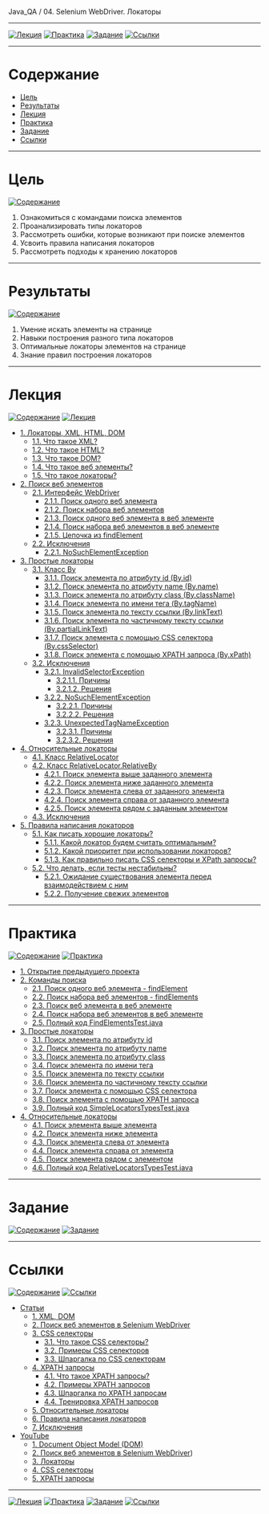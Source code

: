 Java_QA / 04. Selenium WebDriver. Локаторы

***

[![Лекция](https://img.shields.io/badge/-Лекция-ee99ff)](1.%20Лекция.md)
[![Практика](https://img.shields.io/badge/-Практика-aaffaa)](2.%20Практика.md)
[![Задание](https://img.shields.io/badge/-Задание-99ffee)](3.%20Задание.md)
[![Ссылки](https://img.shields.io/badge/-Ссылки-ffee99)](4.%20Ссылки.md)

***

# Содержание

* [Цель](#цель)
* [Результаты](#результаты)
* [Лекция](#лекция)
* [Практика](#практика)
* [Задание](#задание)
* [Ссылки](#ссылки)

***

# Цель

[![Содержание](https://img.shields.io/badge/-Содержание-1177ff)](#содержание)

1. Ознакомиться с командами поиска элементов
2. Проанализировать типы локаторов
3. Рассмотреть ошибки, которые возникают при поиске элементов
4. Усвоить правила написания локаторов
5. Рассмотреть подходы к хранению локаторов

***

# Результаты

[![Содержание](https://img.shields.io/badge/-Содержание-1177ff)](#содержание)

1. Умение искать элементы на странице
2. Навыки построения разного типа локаторов 
3. Оптимальные локаторы элементов на странице
4. Знание правил построения локаторов

***

# Лекция

[![Содержание](https://img.shields.io/badge/-Содержание-1177ff)](#содержание)
[![Лекция](https://img.shields.io/badge/-Лекция-ee99ff)](1.%20Лекция.md)

* [1. Локаторы, XML, HTML, DOM](1.%20Лекция.md#1-локаторы-xml-html-dom)
    * [1.1. Что такое XML?](1.%20Лекция.md#11-что-такое-xml)
    * [1.2. Что такое HTML?](1.%20Лекция.md#12-что-такое-html)
    * [1.3. Что такое DOM?](1.%20Лекция.md#13-что-такое-dom)
    * [1.4. Что такое веб элементы?](1.%20Лекция.md#14-что-такое-веб-элементы)
    * [1.5. Что такое локаторы?](1.%20Лекция.md#15-что-такое-локаторы)
* [2. Поиск веб элементов](1.%20Лекция.md#2-поиск-веб-элементов)
    * [2.1. Интерфейс WebDriver](1.%20Лекция.md#21-интерфейс-webdriver)
        * [2.1.1. Поиск одного веб элемента](1.%20Лекция.md#211-поиск-одного-веб-элемента)
        * [2.1.2. Поиск набора веб элементов](1.%20Лекция.md#212-поиск-набора-веб-элементов)
        * [2.1.3. Поиск одного веб элемента в веб элементе](1.%20Лекция.md#213-поиск-одного-веб-элемента-в-веб-элементе)
        * [2.1.4. Поиск набора веб элементов в веб элементе](1.%20Лекция.md#214-поиск-набора-веб-элементов-в-веб-элементе)
        * [2.1.5. Цепочка из findElement](1.%20Лекция.md#215-цепочка-из-findelement)
    * [2.2. Исключения](1.%20Лекция.md#22-исключения)
        * [2.2.1. NoSuchElementException](1.%20Лекция.md#221-nosuchelementexception)
* [3. Простые локаторы](1.%20Лекция.md#3-простые-локаторы)
    * [3.1. Класс By](1.%20Лекция.md#31-класс-by)
        * [3.1.1. Поиск элемента по атрибуту id (By.id)](1.%20Лекция.md#311-поиск-элемента-по-атрибуту-id-byid)
        * [3.1.2. Поиск элемента по атрибуту name (By.name)](1.%20Лекция.md#312-поиск-элемента-по-атрибуту-name-byname)
        * [3.1.3. Поиск элемента по атрибуту class (By.className)](1.%20Лекция.md#313-поиск-элемента-по-атрибуту-class-byclassname)
        * [3.1.4. Поиск элемента по имени тега (By.tagName)](1.%20Лекция.md#314-поиск-элемента-по-имени-тега-bytagname)
        * [3.1.5. Поиск элемента по тексту ссылки (By.linkText)](1.%20Лекция.md#315-поиск-элемента-по-тексту-ссылки-bylinktext)
        * [3.1.6. Поиск элемента по частичному тексту ссылки (By.partialLinkText)](1.%20Лекция.md#316-поиск-элемента-по-частичному-тексту-ссылки-bypartiallinktext)
        * [3.1.7. Поиск элемента с помощью CSS селектора (By.cssSelector)](1.%20Лекция.md#317-поиск-элемента-с-помощью-css-селектора-bycssselector)
        * [3.1.8. Поиск элемента с помощью XPATH запроса (By.xPath)](1.%20Лекция.md#318-поиск-элемента-с-помощью-xpath-запроса-byxpath)
    * [3.2. Исключения](1.%20Лекция.md#32-исключения)
        * [3.2.1. InvalidSelectorException](1.%20Лекция.md#321-invalidselectorexception)
            * [3.2.1.1. Причины](1.%20Лекция.md#3211-причины)
            * [3.2.1.2. Решения](1.%20Лекция.md#3212-решения)
        * [3.2.2. NoSuchElementException](1.%20Лекция.md#322-nosuchelementexception)
            * [3.2.2.1. Причины](1.%20Лекция.md#3211-причины)
            * [3.2.2.2. Решения](1.%20Лекция.md#3212-решения)
        * [3.2.3. UnexpectedTagNameException](1.%20Лекция.md#323-unexpectedtagnameexception)
            * [3.2.3.1. Причины](1.%20Лекция.md#3231-причины)
            * [3.2.3.2. Решения](1.%20Лекция.md#3232-решения)
* [4. Относительные локаторы](1.%20Лекция.md#4-относительные-локаторы)
    * [4.1. Класс RelativeLocator](1.%20Лекция.md#41-класс-relativelocator)
    * [4.2. Класс RelativeLocator.RelativeBy](1.%20Лекция.md#42-класс-relativelocatorrelativeby)
        * [4.2.1. Поиск элемента выше заданного элемента](1.%20Лекция.md#421-поиск-элемента-выше-заданного-элемента)
        * [4.2.2. Поиск элемента ниже заданного элемента](1.%20Лекция.md#422-поиск-элемента-ниже-заданного-элемента)
        * [4.2.3. Поиск элемента слева от заданного элемента](1.%20Лекция.md#423-поиск-элемента-слева-от-заданного-элемента)
        * [4.2.4. Поиск элемента справа от заданного элемента](1.%20Лекция.md#424-поиск-элемента-справа-от-заданного-элемента)
        * [4.2.5. Поиск элемента рядом с заданным элементом](1.%20Лекция.md#425-поиск-элемента-рядом-с-заданным-элементом)
    * [4.3. Исключения](1.%20Лекция.md#43-исключения)
* [5. Правила написания локаторов](1.%20Лекция.md#5-правила-написания-локаторов)
    * [5.1. Как писать хорошие локаторы?](1.%20Лекция.md#51-как-писать-хорошие-локаторы)
        * [5.1.1. Какой локатор будем считать оптимальным?](1.%20Лекция.md#511-какой-локатор-будем-считать-оптимальным)
        * [5.1.2. Какой приоритет при использовании локаторов?](1.%20Лекция.md#512-какой-приоритет-при-использовании-локаторов)
        * [5.1.3. Как правильно писать CSS селекторы и XPath запросы?](1.%20Лекция.md#513-как-правильно-писать-css-селекторы-и-xpath-запросы)
    * [5.2. Что делать, если тесты нестабильны?](1.%20Лекция.md#52-что-делать-если-тесты-нестабильны)
        * [5.2.1. Ожидание существования элемента перед взаимодействием с ним](1.%20Лекция.md#521-ожидание-существования-элемента-перед-взаимодействием-с-ним)
        * [5.2.2. Получение свежих элементов](1.%20Лекция.md#522-получение-свежих-элементов)

***

# Практика

[![Содержание](https://img.shields.io/badge/-Содержание-1177ff)](#содержание)
[![Практика](https://img.shields.io/badge/-Практика-aaffaa)](2.%20Практика.md)

* [1. Открытие предыдущего проекта](2.%20Практика.md#1-открытие-предыдущего-проекта)
* [2. Команды поиска](2.%20Практика.md#2-команды-поиска)
    * [2.1. Поиск одного веб элемента - findElement](2.%20Практика.md#21-поиск-одного-веб-элемента---findelement)
    * [2.2. Поиск набора веб элементов - findElements](2.%20Практика.md#22-поиск-набора-веб-элементов---findelements)
    * [2.3. Поиск веб элемента в веб элементе](2.%20Практика.md#23-поиск-веб-элемента-в-веб-элементе)
    * [2.4. Поиск набора веб элементов в веб элементе](2.%20Практика.md#24-поиск-набора-веб-элементов-в-веб-элементе)
    * [2.5. Полный код FindElementsTest.java](2.%20Практика.md#25-полный-код-findelementstestjava)
* [3. Простые локаторы](2.%20Практика.md#3-простые-локаторы)
    * [3.1. Поиск элемента по атрибуту id](2.%20Практика.md#31-поиск-элемента-по-атрибуту-id)
    * [3.2. Поиск элемента по атрибуту name](2.%20Практика.md#32-поиск-элемента-по-атрибуту-name)
    * [3.3. Поиск элемента по атрибуту class](2.%20Практика.md#33-поиск-элемента-по-атрибуту-class)
    * [3.4. Поиск элемента по имени тега](2.%20Практика.md#34-поиск-элемента-по-имени-тега)
    * [3.5. Поиск элемента по тексту ссылки](2.%20Практика.md#35-поиск-элемента-по-тексту-ссылки)
    * [3.6. Поиск элемента по частичному тексту ссылки](2.%20Практика.md#36-поиск-элемента-по-частичному-тексту-ссылки)
    * [3.7. Поиск элемента с помощью CSS селектора](2.%20Практика.md#37-поиск-элемента-с-помощью-css-селектора)
    * [3.8. Поиск элемента с помощью XPATH запроса](2.%20Практика.md#38-поиск-элемента-с-помощью-xpath-запроса)
    * [3.9. Полный код SimpleLocatorsTypesTest.java](2.%20Практика.md#39-полный-код-simplelocatorstypestestjava)
* [4. Относительные локаторы](2.%20Практика.md#4-относительные-локаторы)
    * [4.1. Поиск элемента выше элемента](2.%20Практика.md#41-поиск-элемента-выше-элемента)
    * [4.2. Поиск элемента ниже элемента](2.%20Практика.md#42-поиск-элемента-ниже-элемента)
    * [4.3. Поиск элемента слева от элемента](2.%20Практика.md#43-поиск-элемента-слева-от-элемента)
    * [4.4. Поиск элемента справа от элемента](2.%20Практика.md#44-поиск-элемента-справа-от-элемента)
    * [4.5. Поиск элемента рядом с элементом](2.%20Практика.md#45-поиск-элемента-рядом-с-элементом)
    * [4.6. Полный код RelativeLocatorsTypesTest.java](2.%20Практика.md#46-полный-код-relativelocatorstypestestjava)

***

# Задание

[![Содержание](https://img.shields.io/badge/-Содержание-1177ff)](#содержание)
[![Задание](https://img.shields.io/badge/-Задание-99ffee)](3.%20Задание.md)



***

# Ссылки

[![Содержание](https://img.shields.io/badge/-Содержание-1177ff)](#содержание)
[![Ссылки](https://img.shields.io/badge/-Ссылки-ffee99)](4.%20Ссылки.md)

* [Статьи](4.%20Ссылки.md#статьи)
    * [1. XML, DOM](4.%20Ссылки.md#1-xml-dom)
    * [2. Поиск веб элементов в Selenium WebDriver](4.%20Ссылки.md#2-поиск-веб-элементов-в-selenium-webdriver)
    * [3. CSS селекторы](4.%20Ссылки.md#3-css-селекторы)
        * [3.1. Что такое CSS селекторы?](4.%20Ссылки.md#31-что-такое-css-селекторы)
        * [3.2. Примеры CSS селекторов](4.%20Ссылки.md#32-примеры-css-селекторов)
        * [3.3. Шпаргалка по CSS селекторам](4.%20Ссылки.md#33-шпаргалка-по-css-селекторам)
    * [4. XPATH запросы](4.%20Ссылки.md#4-xpath-запросы)
        * [4.1. Что такое XPATH запросы?](4.%20Ссылки.md#41-что-такое-xpath-запросы)
        * [4.2. Примеры XPATH запросов](4.%20Ссылки.md#42-примеры-xpath-запросов)
        * [4.3. Шпаргалка по XPATH запросам](4.%20Ссылки.md#43-шпаргалка-по-xpath-запросам)
        * [4.4. Тренировка XPATH запросов](4.%20Ссылки.md#44-тренировка-xpath-запросов)
    * [5. Относительные локаторы](4.%20Ссылки.md#5-относительные-локаторы)
    * [6. Правила написания локаторов](4.%20Ссылки.md#6-правила-написания-локаторов)
    * [7. Исключения](4.%20Ссылки.md#7-исключения)
* [YouTube](4.%20Ссылки.md#youtube)
    * [1. Document Object Model (DOM)](4.%20Ссылки.md#1-document-object-model-dom)
    * [2. Поиск веб элементов в Selenium WebDriver](4.%20Ссылки.md#2-поиск-веб-элементов-в-selenium-webdriver-1))
    * [3. Локаторы](4.%20Ссылки.md#3-локаторы)
    * [4. CSS селекторы](4.%20Ссылки.md#4-css-селекторы)
    * [5. XPATH запросы](4.%20Ссылки.md#5-xpath-запросы)

***

[![Лекция](https://img.shields.io/badge/-Лекция-ee99ff)](1.%20Лекция.md)
[![Практика](https://img.shields.io/badge/-Практика-aaffaa)](2.%20Практика.md)
[![Задание](https://img.shields.io/badge/-Задание-99ffee)](3.%20Задание.md)
[![Ссылки](https://img.shields.io/badge/-Ссылки-ffee99)](4.%20Ссылки.md)